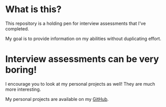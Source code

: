 # What is this?

This repository is a holding pen for interview assessments that I've completed. 

My goal is to provide information on my abilities without duplicating effort.


# Interview assessments can be very boring!

I encourage you to look at my personal projects as well!    They are much more interesting.

My personal projects are available on my [GitHub](https://github.com/MikesGlitch).  

